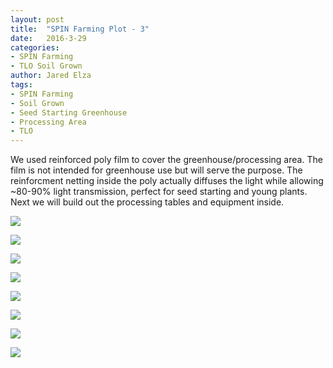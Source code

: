 ```yaml
---
layout: post
title:  "SPIN Farming Plot - 3"
date:   2016-3-29
categories:
- SPIN Farming
- TLO Soil Grown
author: Jared Elza
tags: 
- SPIN Farming
- Soil Grown
- Seed Starting Greenhouse
- Processing Area
- TLO
---
```

We used reinforced poly film to cover the greenhouse/processing area. The film is not intended for greenhouse use but will serve the purpose. The reinforcment netting inside the poly actually diffuses the light while allowing ~80-90% light transmission, perfect for seed starting and young plants. Next we will build out the processing tables and equipment inside.

[![](http://i.imgur.com/1Q0pFMy.jpg)](http://i.imgur.com/1Q0pFMy.jpg)

[![](http://i.imgur.com/gbkoULP.jpg)](http://i.imgur.com/gbkoULP.jpg)

[![](http://i.imgur.com/qzPhcxT.jpg)](http://i.imgur.com/qzPhcxT.jpg)

[![](http://i.imgur.com/YTYWzSi.jpg)](http://i.imgur.com/YTYWzSi.jpg)

[![](http://i.imgur.com/Zivrwff.jpg)](http://i.imgur.com/Zivrwff.jpg)

[![](http://i.imgur.com/ibrRsBy.jpg)](http://i.imgur.com/ibrRsBy.jpg)

[![](http://i.imgur.com/UV8epsE.jpg)](http://i.imgur.com/UV8epsE.jpg)

[![](http://i.imgur.com/25PnzzF.jpg)](http://i.imgur.com/25PnzzF.jpg)

